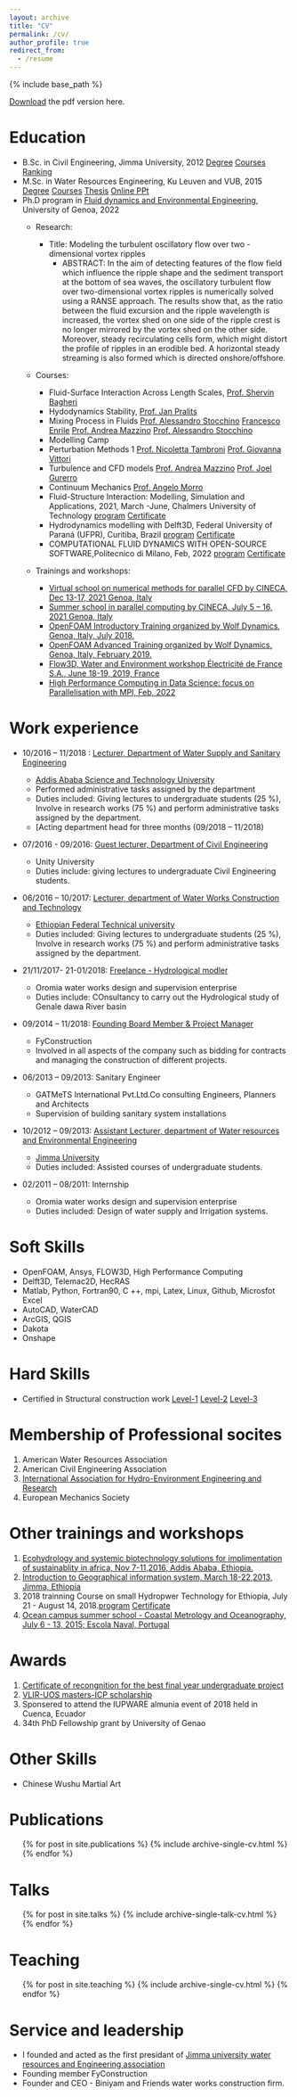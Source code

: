 ```yaml
---
layout: archive
title: "CV"
permalink: /cv/
author_profile: true
redirect_from:
  - /resume
---
```


{% include base_path %}

[Download](https://drive.google.com/file/d/1JO8ntNYDYI1QHux_0UQyghUMhQq5R_T9/view?usp=sharing) the pdf version here.

Education
======
* B.Sc. in Civil Engineering, Jimma University, 2012 [Degree](https://drive.google.com/file/d/1YK0AYLPx_S1e-jUzTh8ImvMDdGFXGcme/view?usp=sharing) [Courses](https://drive.google.com/file/d/1UQsQs4lIMQkr-lGydmT4JLlC05uCvGVv/view?usp=sharing) [Ranking](https://drive.google.com/file/d/1IUiKxf4L7wGM2QoCwBLKOkwr2tHMCBjn/view?usp=sharing)
* M.Sc. in Water Resources Engineering, Ku Leuven and VUB, 2015 [Degree](https://drive.google.com/file/d/1iBCQzZ8-l_JT9eorvL-gY_vTTw0tTZwl/view?usp=sharing) [Courses](https://drive.google.com/file/d/1UjjcvCVA_lUs_E3A_nrlJUPLxKMta0K_/view?usp=sharing) [Thesis](https://www.researchgate.net/publication/353730803_Applying_Unstructured_Grid_Model_for_Tides_in_the_Belgian_Continental_Shelf) [Online PPt](https://biniyamsishah.info/MSc/main.html)
* Ph.D program in [Fluid dynamics and Environmental Engineering](http://dottorato.dicca.unige.it/eng/fluamb/), University of Genoa, 2022
  * Research:
     * Title: Modeling the turbulent oscillatory flow over two - dimensional vortex ripples
       * ABSTRACT: In the aim of detecting features of the flow field which influence the ripple shape and the sediment transport at the bottom of sea waves, the oscillatory turbulent flow over two-dimensional vortex ripples is numerically solved using a RANSE approach. The results show that, as the ratio between the fluid excursion and the ripple wavelength is increased, the vortex shed on one side of the ripple crest is no longer mirrored by the vortex shed on the other side. Moreover, steady recirculating cells form, which might distort the profile of ripples in an erodible bed. A horizontal steady streaming is also formed which is directed onshore/offshore. 
  * Courses:
     * Fluid-Surface Interaction Across Length Scales, [Prof. Shervin Bagheri](https://www.bagherigroup.com/team/group/)
     * Hydodynamics Stability, [Prof. Jan Pralits](https://rubrica.unige.it/personale/VUZBU1ps)
     * Mixing Process in Fluids [Prof. Alessandro Stocchino](https://www.polyu.edu.hk/en/cee/people/academic-staff/dr-alessandro-stocchino/) [Francesco Enrile](https://www.linkedin.com/in/francesco-enrile-911035117/?originalSubdomain=it) [Prof. Andrea Mazzino](http://www3.dicca.unige.it/mazzino/) [Prof. Alessandro Stocchino](https://www.polyu.edu.hk/en/cee/people/academic-staff/dr-alessandro-stocchino/)
     * Modelling Camp 
     * Perturbation Methods 1 [Prof. Nicoletta Tambroni](https://rubrica.unige.it/personale/UkNHXVlp) [Prof. Giovanna Vittori](https://rubrica.unige.it/personale/VUZDW1Jp)
     * Turbulence and CFD models [Prof. Andrea Mazzino](http://www3.dicca.unige.it/mazzino/) [Prof. Joel Gurerro](http://www.dicat.unige.it/guerrero/index.html)
     * Continuum Mechanics [Prof. Angelo Morro](https://rubrica.unige.it/personale/VUFFW1ht)
     * Fluid-Structure Interaction: Modelling, Simulation and Applications, 2021, March -June, Chalmers University of Technology [program](https://huadong.m2.chalmers.se/2020/10/27/fmms035/)       [Certificate](https://drive.google.com/file/d/1f_ka9YXMKYdgeYZ0qxPaNu5gZbH626Vg/view?usp=sharing)
     * Hydrodynamics modelling with Delft3D, Federal University of Paraná (UFPR), Curitiba, Brazil [program](http://www.ambiental.ufpr.br/portal/professores/tobias/teaching/delft3d/) [Certificate](https://drive.google.com/file/d/1qaXC6A7ZDbftjbZGITMQQkQCCAcpnTij/view?usp=sharing)
     * COMPUTATIONAL FLUID DYNAMICS WITH OPEN-SOURCE SOFTWARE,Politecnico di Milano, Feb, 2022 [program](https://www11.ceda.polimi.it/schedaincarico/schedaincarico/controller/scheda_pubblica/SchedaPublic.do?&evn_default=evento&c_classe=730247&__pj0=0&__pj1=afefb5db1435425d1ca7b283ec114cf1) [Certificate](https://drive.google.com/file/d/19hI6dh9ddjt5dApFovewlfCEOUyVRiuJ/view?usp=sharing)
     
   * Trainings and workshops:
     * [Virtual school on numerical methods for parallel CFD by CINECA, Dec 13-17, 2021 Genoa, Italy](https://eventi.cineca.it/en/hpc/virtual-school-numerical-methods-parallel-cfd/20211213)
     * [Summer school in parallel computing by CINECA, July 5 – 16, 2021 Genoa, Italy](https://drive.google.com/file/d/1_HPw5zMLNSGMtlBbXbDZSr97D4sXLG1V/view?usp=sharing)
     * [OpenFOAM Introductory Training organized by Wolf Dynamics, Genoa, Italy, July 2018.](http://www3.dicca.unige.it/guerrero_old/OpenFOAM_course2018summer.html)
     * [OpenFOAM Advanced Training organized by Wolf Dynamics, Genoa, Italy, February 2019.](http://www.wolfdynamics.com/our-services/training/topenfoam-advanced-training.html?id=131)
     * [Flow3D, Water and Environment workshop Électricité de France S.A., June 18-19, 2019, France](https://www.flow3d.com/flow-3d-european-users-conference-2019/)
     * [High Performance Computing in Data Science: focus on Parallelisation with MPI, Feb, 2022](https://drive.google.com/file/d/1DYa9CnR6YmUd5rBmzymjzxkQ5nMNTEhT/view?usp=sharing)

Work experience
======

* 10/2016 – 11/2018 : [Lecturer, Department of Water Supply and Sanitary Engineering](https://drive.google.com/file/d/1180C9BR-9gvZ01v5nWnPcbm306mDp6DA/view?usp=sharing) 
  * [Addis Ababa Science and Technology University](http://www.aastu.edu.et/)
  * Performed administrative tasks assigned by the department
  * Duties included: Giving lectures to undergraduate students (25 %), Involve in research works (75 %) and perform administrative tasks assigned by the department.
  * [Acting department head for three months (09/2018 – 11/2018) 
  
* 07/2016 - 09/2016: [Guest lecturer, Department of Civil Engineering](https://drive.google.com/file/d/1dyNYmAAht6qZUPXQGonDpkovn0o1s0tr/view?usp=sharing)
  * Unity University
  * Duties include: giving lectures to undergraduate Civil Engineering students. 

* 06/2016 – 10/2017: [Lecturer, department of Water Works Construction and Technology](https://drive.google.com/file/d/1izTPj39ooBEYhG-pDerlyVdm_dMB7RYS/view?usp=sharing)
  * [Ethiopian Federal Technical university](https://www.ftveti.edu.et/about.php)
  * Duties included: Giving lectures to undergraduate students (25 %), Involve in research works (75 %) and perform administrative tasks assigned by the department.

* 21/11/2017- 21-01/2018: [Freelance - Hydrological modler](https://drive.google.com/file/d/1w1TgYiKDYEPhyAKS0S0ooiPFkL-9JJM4/view?usp=sharing)
  * Oromia water works design and supervision enterprise
  * Duties include: COnsultancy to carry out the Hydrological study of Genale dawa River basin

* 09/2014 – 11/2018: [Founding Board Member & Project Manager](https://drive.google.com/file/d/1xmzFQddNyBAncn5dnL9Q9UNYm3JZJpfy/view?usp=sharing)
   * FyConstruction
   * Involved in all aspects of the company such as bidding for contracts and managing the construction of different projects. 

* 06/2013 – 09/2013: Sanitary Engineer
   * GATMeTS International Pvt.Ltd.Co consulting Engineers, Planners and Architects
   * Supervision of building sanitary system installations

* 10/2012 – 09/2013: [Assistant Lecturer, department of Water resources and Environmental Engineering](https://drive.google.com/file/d/1Bckyy015yuSB-l7d_BqaVP_ya9HRe3_B/view?usp=sharing)
  * [Jimma University](https://www.ju.edu.et/)
  * Duties included: Assisted courses of undergraduate students.

* 02/2011 – 08/2011: Internship 
  * Oromia water works design and supervision enterprise
  * Duties included: Design of water supply and Irrigation systems.  
  
Soft Skills
======
* OpenFOAM, Ansys, FLOW3D, High Performance Computing  
* Delft3D, Telemac2D, HecRAS
* Matlab, Python, Fortran90, C ++, mpi, Latex, Linux, Github, Microsfot Excel
* AutoCAD, WaterCAD 
* ArcGIS, QGIS  
* Dakota 
* Onshape 

Hard Skills
======
* Certified in Structural construction work [Level-1](https://drive.google.com/file/d/1d2nRLWjHXK0q2JkZfU3Bx4R126Ujr7gT/view?usp=sharing) [Level-2](https://drive.google.com/file/d/1l4tUAjuYLBDZ2buIQVpV0EYMxu_WQuWt/view?usp=sharing) [Level-3](https://drive.google.com/file/d/1HZlCkyYePrWLYH5IyvjZkx3TOXY1fEfF/view?usp=sharing)

Membership of Professional socites
=====
1. American Water Resources Association
2. American Civil Engineering Association
3. [International Association for Hydro-Environment Engineering and Research](https://www.iahr.org/individual-member/user?member_no=64806)
4. European Mechanics Society

Other trainings and workshops
======
1. [Ecohydrology and systemic biotechnology solutions for implimentation of sustainablity in africa, Nov 7-11,2016, Addis Ababa, Ethiopia.](https://drive.google.com/file/d/1eQgIdu_dclu3_9xswSxIG2eSyJmCoTL3/view?usp=sharing)
2. [Introduction to Geographical information system, March 18-22,2013, Jimma, Ethiopia](https://drive.google.com/file/d/1SGVTGV6_CLrrKly22vFpnV_x0OO2hjFl/view?usp=sharing) 
3. 2018 trainning Course on small Hydropwer Technology for Ethiopia, July 21 - August 14, 2018.[program](http://www.hrcshp.org/en/alumni/2018_6.html) [Certificate](https://drive.google.com/file/d/1bHLojCL-By1ALmulxOWiFNXWmRCRxTbI/view?usp=sharing)
4.  [Ocean campus summer school - Coastal Metrology and Oceanography, July 6 - 13, 2015; Escola Naval, Portugal](https://drive.google.com/file/d/1vaL_h4Drs3INbldD1bh3QhV1AVx8myrz/view?usp=sharing)


Awards
======
1. [Certificate of recongnition for the best final year undergraduate project](https://drive.google.com/file/d/1XoHku1etL4qowOx5tcvFD-buJ-4UozRx/view?usp=sharing)
2. [VLIR-UOS masters-ICP scholarship](https://www.vliruos.be/en/scholarships/scholarships_in_flanders/scholarships_for_master_programmes_(icp_connect)/114)
3. Sponsered to attend the IUPWARE almunia event of 2018 held in Cuenca, Ecuador
3. 34th PhD Fellowship grant by University of Genao

Other Skills
=====
* Chinese Wushu Martial Art 

Publications
======
  <ul>{% for post in site.publications %}
    {% include archive-single-cv.html %}
  {% endfor %}</ul>
  
Talks
======
  <ul>{% for post in site.talks %}
    {% include archive-single-talk-cv.html %}
  {% endfor %}</ul>
  
Teaching
======
  <ul>{% for post in site.teaching %}
    {% include archive-single-cv.html %}
  {% endfor %}</ul>
  
Service and leadership
======

* I founded and acted as the first presidant of [Jimma university water resources and Engineering association](https://www.facebook.com/Jimma-University-Water-Resource-Environmental-Engineering-Association-266551220061944/)
* Founding member FyConstruction
* Founder and CEO - Biniyam and Friends water works construction firm. 

